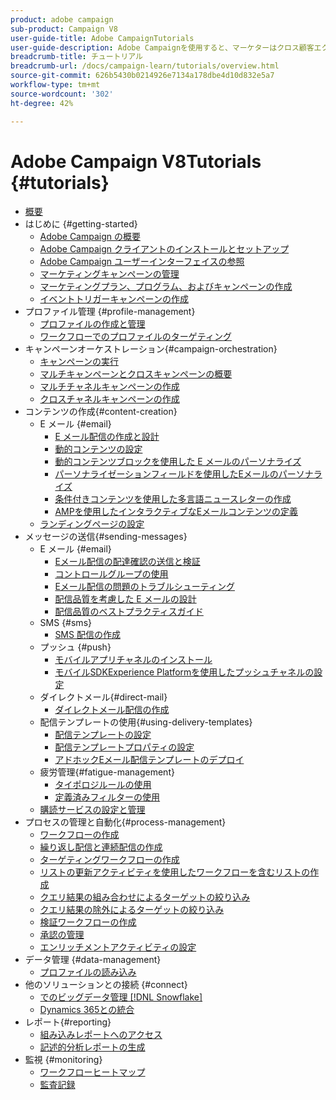```yaml
---
product: adobe campaign
sub-product: Campaign V8
user-guide-title: Adobe CampaignTutorials
user-guide-description: Adobe Campaignを使用すると、マーケターはクロス顧客エクスペリエンスを設計し、視覚的なキャンペーン編成、リアルタイムのインタラクション管理、クロスチャネルの実行のための環境を提供できます。
breadcrumb-title: チュートリアル
breadcrumb-url: /docs/campaign-learn/tutorials/overview.html
source-git-commit: 626b5430b0214926e7134a178dbe4d10d832e5a7
workflow-type: tm+mt
source-wordcount: '302'
ht-degree: 42%

---
```



# Adobe Campaign V8Tutorials {#tutorials}

+ [概要](/help/overview.md)
+ はじめに {#getting-started}
   + [Adobe Campaign の概要](/help/getting-started/introduction-to-adobe-campaign.md)
   + [Adobe Campaign クライアントのインストールとセットアップ](/help/getting-started/install-and-setup-the-adobe-campaign-client.md)
   + [Adobe Campaign ユーザーインターフェイスの参照](/help/getting-started/explore-the-adobe-campaign-user-interface.md)
   + [マーケティングキャンペーンの管理](/help/getting-started/manage-marketing-campaigns.md)
   + [マーケティングプラン、プログラム、およびキャンペーンの作成](/help/getting-started/create-a-marketing-plan-programs-and-campaigns.md)
   + [イベントトリガーキャンペーンの作成](/help/getting-started/create-event-triggered-campaigns.md)
+ プロファイル管理 {#profile-management}
   + [プロファイルの作成と管理](/help/profile-management/create-and-manage-profiles.md)
   + [ワークフローでのプロファイルのターゲティング](/help/profile-management/target-profiles-in-a-workflow.md)
+ キャンペーンオーケストレーション{#campaign-orchestration}
   + [キャンペーンの実行](/help/orchestrate-campaigns/execute-a-campaign.md)
   + [マルチキャンペーンとクロスキャンペーンの概要](/help/orchestrate-campaigns/introduction-to-cross-and-multi-channel-campaigns.md)
   + [マルチチャネルキャンペーンの作成](/help/orchestrate-campaigns/multi-channel-campaigns.md)
   + [クロスチャネルキャンペーンの作成](/help/orchestrate-campaigns/cross-channel-campaigns.md)
+ コンテンツの作成{#content-creation}
   + E メール {#email}
      + [E メール配信の作成と設計](/help/content-creation/create-and-design-email-deliveries.md)
      + [動的コンテンツの設定](/help/content-creation/configure-dynamic-content.md)
      + [動的コンテンツブロックを使用した E メールのパーソナライズ](/help/content-creation/personalize-using-dynamic-content-blocks.md)
      + [パーソナライゼーションフィールドを使用したEメールのパーソナライズ](/help/content-creation/personalize-emails-using-personalization-fields.md)
      + [条件付きコンテンツを使用した多言語ニュースレターの作成](/help/content-creation/create-a-multilingual-newsletter-using-conditional-content.md)
      + [AMPを使用したインタラクティブなEメールコンテンツの定義](/help/content-creation/design-interactive-email-content-with-amp.md)
   + [ランディングページの設定](/help/content-creation/configure-landingpages.md)
+ メッセージの送信{#sending-messages}
   + E メール {#email}
      + [Eメール配信の配達確認の送信と検証 ](/help/send-messages/email/send-and-validate-proofs.md)
      + [コントロールグループの使用](/help/send-messages/email/use-control-groups.md)
      + [Eメール配信の問題のトラブルシューティング](/help/send-messages/email/troubleshoot-email-delivery-issues.md)
      + [配信品質を考慮した E メールの設計](/help/send-messages/email/design-emails-for-deliverability.md)
      + [配信品質のベストプラクティスガイド](https://experienceleague.adobe.com/docs/deliverability-learn/deliverability-best-practice-guide/introduction.html?lang=ja)
   + SMS {#sms}
      + [SMS 配信の作成](/help/send-messages/mobile/create-a-sms-delivery.md)
   + プッシュ {#push}
      + [モバイルアプリチャネルのインストール](/help/send-messages/mobile/install-the-mobile-app.md)
      + [モバイルSDKExperience Platformを使用したプッシュチャネルの設定](/help/send-messages/mobile/configure-push-using-aep-mobile-sdk.md)
   + ダイレクトメール{#direct-mail}
      + [ダイレクトメール配信の作成](/help/send-messages/direct-mail/create-direct-mail-deliveries.md)
   + 配信テンプレートの使用{#using-delivery-templates}
      + [配信テンプレートの設定](/help/send-messages/use-delivery-templates/configure-a-delivery-template.md)
      + [配信テンプレートプロパティの設定](/help/send-messages/use-delivery-templates/set-delivery-template-properties.md)
      + [アドホックEメール配信テンプレートのデプロイ](/help/send-messages/use-delivery-templates/deploy-ad-hoc-email-delivery-template.md)
   + 疲労管理{#fatigue-management}
      + [タイポロジルールの使用](/help/send-messages/fatigue-management/typology-rules-for-fatigue-management.md)
      + [定義済みフィルターの使用](/help/send-messages/fatigue-management/fatigue-management-using-filters.md)
   + [購読サービスの設定と管理](/help/send-messages/configure-and-manage-subscription-services.md)
+ プロセスの管理と自動化{#process-management}
   + [ワークフローの作成](/help/process-management/create-a-workflow.md)
   + [繰り返し配信と連続配信の作成](/help/process-management/recurring-deliveries.md)
   + [ターゲティングワークフローの作成](/help/process-management/create-a-targeting-workflow.md)
   + [リストの更新アクティビティを使用したワークフローを含むリストの作成](/help/process-management/use-the-update-list-activity.md)
   + [クエリ結果の組み合わせによるターゲットの絞り込み](/help/process-management/refine-targets-by-combining-query-results.md)
   + [クエリ結果の除外によるターゲットの絞り込み](/help/process-management/refine-targets-by-excluding-query-results.md)
   + [検証ワークフローの作成](/help/process-management/create-validation-workflows.md)
   + [承認の管理](/help/process-management/manage-approvals.md)
   + [エンリッチメントアクティビティの設定](/help/process-management/enrichment-activity.md)
+ データ管理 {#data-management}
   + [プロファイルの読み込み](/help/data-management/import-profiles.md)
+ 他のソリューションとの接続 {#connect}
   + [ でのビッグデータ管理 [!DNL Snowflake]](/help/connect/big-data-segmentation-on-snowflake.md)
   + [Dynamics 365との統合](/help/connect/dynamics365-integration.md)
+ レポート{#reporting}
   + [組み込みレポートへのアクセス](/help/reporting/access-built-in-reports.md)
   + [記述的分析レポートの生成](/help/reporting/generate-a-descriptive-analysis-report.md)
+ 監視 {#monitoring}
   + [ワークフローヒートマップ](/help/monitoring/workflow-heatmap.md)
   + [監査記録](/help/monitoring/audit-trail.md)

